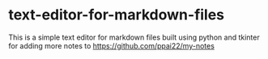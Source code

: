 # text-editor-for-markdown-files
This is a simple text editor for markdown files built using python and tkinter for adding more notes to https://github.com/ppai22/my-notes
